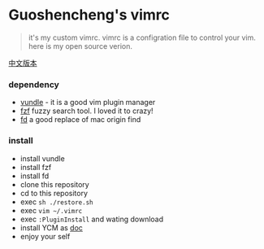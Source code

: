 # Guoshencheng's vimrc

> it's my custom vimrc. vimrc is a configration file to control your vim. here is my open source verion.

[中文版本](./README_zhCN.md)

### dependency

- [vundle](https://github.com/VundleVim/Vundle.vim) - it is a good vim plugin manager
- [fzf](https://github.com/junegunn/fzf) fuzzy search tool. I loved it to crazy!
- [fd](https://github.com/sharkdp/fd) a good replace of mac origin find

### install

- install vundle
- install fzf
- install fd
- clone this repository
- cd to this repository
- exec `sh ./restore.sh`
- exec `vim ~/.vimrc`
- exec `:PluginInstall` and wating download 
- install YCM as [doc](https://github.com/Valloric/YouCompleteMe#installation)
- enjoy your self 

